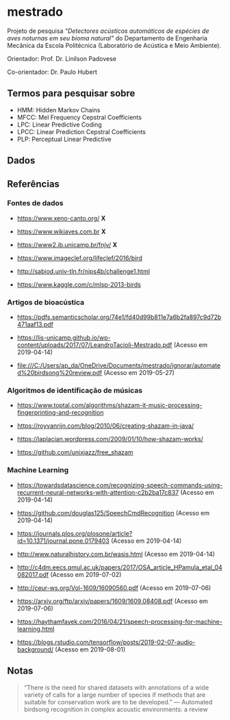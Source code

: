 
<!-- README.md is generated from README.Rmd. Please edit that file -->

# mestrado

Projeto de pesquisa *“Detectores acústicos automáticos de espécies de
aves noturnas em seu bioma natural”* do Departamento de Engenharia
Mecânica da Escola Politécnica (Laboratório de Acústica e Meio
Ambiente).

Orientador: Prof. Dr. Linilson Padovese

Co-orientador: Dr. Paulo Hubert

## Termos para pesquisar sobre

  - HMM: Hidden Markov Chains
  - MFCC: Mel Frequency Cepstral Coefficients
  - LPC: Linear Predictive Coding
  - LPCC: Linear Prediction Cepstral Coefficients
  - PLP: Perceptual Linear Predictive

## Dados

## Referências

### Fontes de dados

  - <https://www.xeno-canto.org/> **X**

  - <https://www.wikiaves.com.br> **X**

  - <https://www2.ib.unicamp.br/fnjv/>
    **X**

  - <https://www.imageclef.org/lifeclef/2016/bird>

  - <http://sabiod.univ-tln.fr/nips4b/challenge1.html>

  - <https://www.kaggle.com/c/mlsp-2013-birds>

### Artigos de bioacústica

  - <https://pdfs.semanticscholar.org/74e1/fd40d99b811e7a6b2fa897c9d72b471aaf13.pdf>

  - <https://lis-unicamp.github.io/wp-content/uploads/2017/07/LeandroTacioli-Mestrado.pdf>
    (Acesso em
    2019-04-14)

  - <file:///C:/Users/ap_da/OneDrive/Documents/mestrado/ignorar/automated%20birdsong%20review.pdf>
    (Acesso em
    2019-05-27)

### Algoritmos de identificação de músicas

  - <https://www.toptal.com/algorithms/shazam-it-music-processing-fingerprinting-and-recognition>

  - <https://royvanrijn.com/blog/2010/06/creating-shazam-in-java/>

  - <https://laplacian.wordpress.com/2009/01/10/how-shazam-works/>

  - <https://github.com/unixjazz/free_shazam>

### Machine Learning

  - <https://towardsdatascience.com/recognizing-speech-commands-using-recurrent-neural-networks-with-attention-c2b2ba17c837>
    (Acesso em 2019-04-14)

  - <https://github.com/douglas125/SpeechCmdRecognition> (Acesso em
    2019-04-14)

  - <https://journals.plos.org/plosone/article?id=10.1371/journal.pone.0179403>
    (Acesso em 2019-04-14)

  - <http://www.naturalhistory.com.br/wasis.html> (Acesso em
    2019-04-14)

  - <http://c4dm.eecs.qmul.ac.uk/papers/2017/OSA_article_HPamula_etal_04082017.pdf>
    (Acesso em 2019-07-02)

  - <http://ceur-ws.org/Vol-1609/16090560.pdf> (Acesso em 2019-07-06)

  - <https://arxiv.org/ftp/arxiv/papers/1609/1609.08408.pdf> (Acesso em
    2019-07-06)

  - <https://haythamfayek.com/2016/04/21/speech-processing-for-machine-learning.html>

  - <https://blogs.rstudio.com/tensorflow/posts/2019-02-07-audio-background/>
    (Acesso em 2019-08-01)

## Notas

> “There is the need for shared datasets with annotations of a wide
> variety of calls for a large number of species if methods that are
> suitable for conservation work are to be developed.” — Automated
> birdsong recognition in complex acoustic environments: a review
